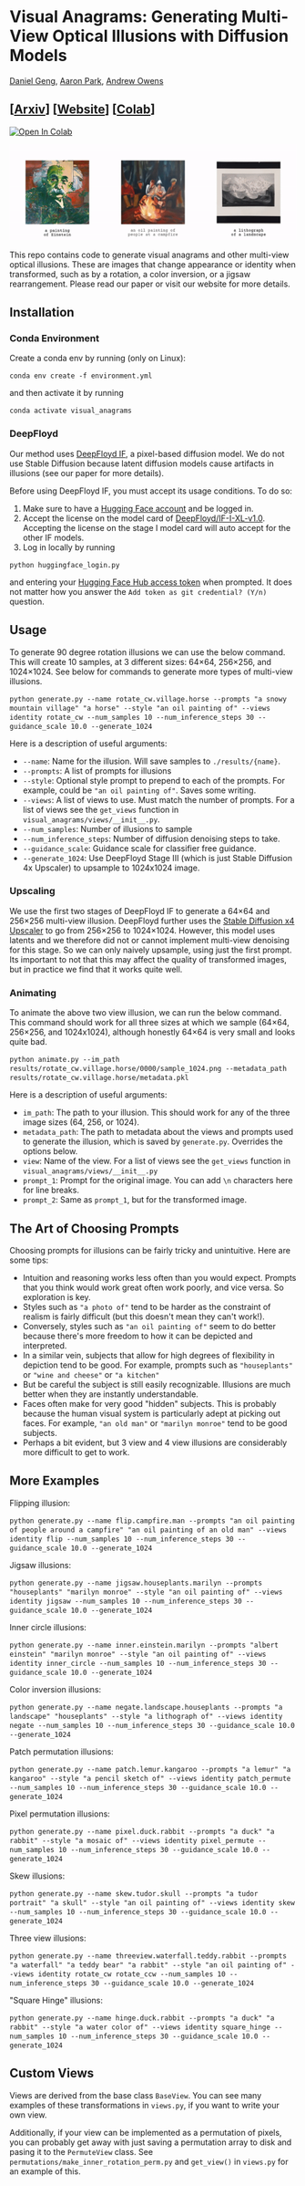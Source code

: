 # Visual Anagrams: Generating Multi-View Optical Illusions with Diffusion Models

[Daniel Geng](https://dangeng.github.io/), [Aaron Park](https://inbumpark.github.io/), [Andrew Owens](https://andrewowens.com/)

## [[Arxiv](https://arxiv.org/abs/2311.17919)] [[Website](https://dangeng.github.io/visual_anagrams/)] [[Colab](https://colab.research.google.com/drive/1hCvJR5GsQrhH1ceDjdbzLG8y6m2UdJ6l?usp=sharing)]

[![Open In Colab](https://colab.research.google.com/assets/colab-badge.svg)](https://colab.research.google.com/drive/1hCvJR5GsQrhH1ceDjdbzLG8y6m2UdJ6l?usp=sharing)

![teaser](./assets/teaser.small.gif)

This repo contains code to generate visual anagrams and other multi-view optical illusions. These are images that change appearance or identity when transformed, such as by a rotation, a color inversion, or a jigsaw rearrangement. Please read our paper or visit our website for more details.

## Installation

### Conda Environment

Create a conda env by running (only on Linux):

```
conda env create -f environment.yml
```

and then activate it by running 

```
conda activate visual_anagrams
```

### DeepFloyd

Our method uses [DeepFloyd IF](https://huggingface.co/docs/diffusers/api/pipelines/deepfloyd_if), a pixel-based diffusion model. We do not use Stable Diffusion because latent diffusion models cause artifacts in illusions (see our paper for more details).

Before using DeepFloyd IF, you must accept its usage conditions. To do so:

1. Make sure to have a [Hugging Face account](https://huggingface.co/join) and be logged in.
2. Accept the license on the model card of [DeepFloyd/IF-I-XL-v1.0](https://huggingface.co/DeepFloyd/IF-I-XL-v1.0). Accepting the license on the stage I model card will auto accept for the other IF models.
3. Log in locally by running

```
python huggingface_login.py
```

and entering your [Hugging Face Hub access token](https://huggingface.co/docs/hub/security-tokens#what-are-user-access-tokens) when prompted. It does not matter how you answer the `Add token as git credential? (Y/n)` question.



## Usage


To generate 90 degree rotation illusions we can use the below command. This will create 10 samples, at 3 different sizes: 64×64, 256×256, and 1024×1024. See below for commands to generate more types of multi-view illusions.

```
python generate.py --name rotate_cw.village.horse --prompts "a snowy mountain village" "a horse" --style "an oil painting of" --views identity rotate_cw --num_samples 10 --num_inference_steps 30 --guidance_scale 10.0 --generate_1024
```

Here is a description of useful arguments:

- `--name`: Name for the illusion. Will save samples to `./results/{name}`.
- `--prompts`: A list of prompts for illusions
- `--style`: Optional style prompt to prepend to each of the prompts. For example, could be `"an oil painting of"`. Saves some writing.
- `--views`: A list of views to use. Must match the number of prompts. For a list of views see the `get_views` function in `visual_anagrams/views/__init__.py`.
- `--num_samples`: Number of illusions to sample
- `--num_inference_steps`: Number of diffusion denoising steps to take.
- `--guidance_scale`: Guidance scale for classifier free guidance.
- `--generate_1024`: Use DeepFloyd Stage III (which is just Stable Diffusion 4x Upscaler) to upsample to 1024x1024 image.

### Upscaling

We use the first two stages of DeepFloyd IF to generate a 64×64 and 256×256 multi-view illusion. DeepFloyd further uses the [Stable Diffusion x4 Upscaler](https://huggingface.co/stabilityai/stable-diffusion-x4-upscaler) to go from 256×256 to 1024×1024. However, this model uses latents and we therefore did not or cannot implement multi-view denoising for this stage. So we can only naively upsample, using just the first prompt. Its important to not that this may affect the quality of transformed images, but in practice we find that it works quite well.

### Animating

To animate the above two view illusion, we can run the below command. This command should work for all three sizes at which we sample (64×64, 256×256, and 1024x1024), although honestly 64×64 is very small and looks quite bad.

```
python animate.py --im_path results/rotate_cw.village.horse/0000/sample_1024.png --metadata_path results/rotate_cw.village.horse/metadata.pkl
```

Here is a description of useful arguments:

- `im_path`: The path to your illusion. This should work for any of the three image sizes (64, 256, or 1024).
- `metadata_path`: The path to metadata about the views and prompts used to generate the illusion, which is saved by `generate.py`. Overrides the options below.
- `view`: Name of the view. For a list of views see the `get_views` function in `visual_anagrams/views/__init__.py`
- `prompt_1`: Prompt for the original image. You can add `\n` characters here for line breaks.
- `prompt_2`: Same as `prompt_1`, but for the transformed image.

## The Art of Choosing Prompts

Choosing prompts for illusions can be fairly tricky and unintuitive. Here are some tips:

- Intuition and reasoning works less often than you would expect. Prompts that you think would work great often work poorly, and vice versa. So exploration is key.
- Styles such as `"a photo of"` tend to be harder as the constraint of realism is fairly difficult (but this doesn't mean they can't work!).
- Conversely, styles such as `"an oil painting of"` seem to do better because there's more freedom to how it can be depicted and interpreted.
- In a similar vein, subjects that allow for high degrees of flexibility in depiction tend to be good. For example, prompts such as `"houseplants"` or `"wine and cheese"` or `"a kitchen"`
- But be careful the subject is still easily recognizable. Illusions are much better when they are instantly understandable.
- Faces often make for very good "hidden" subjects. This is probably because the human visual system is particularly adept at picking out faces. For example, `"an old man"` or `"marilyn monroe"` tend to be good subjects.
- Perhaps a bit evident, but 3 view and 4 view illusions are considerably more difficult to get to work.

## More Examples

Flipping illusion:

```
python generate.py --name flip.campfire.man --prompts "an oil painting of people around a campfire" "an oil painting of an old man" --views identity flip --num_samples 10 --num_inference_steps 30 --guidance_scale 10.0 --generate_1024
```

Jigsaw illusions:

```
python generate.py --name jigsaw.houseplants.marilyn --prompts "houseplants" "marilyn monroe" --style "an oil painting of" --views identity jigsaw --num_samples 10 --num_inference_steps 30 --guidance_scale 10.0 --generate_1024
```

Inner circle illusions:

```
python generate.py --name inner.einstein.marilyn --prompts "albert einstein" "marilyn monroe" --style "an oil painting of" --views identity inner_circle --num_samples 10 --num_inference_steps 30 --guidance_scale 10.0 --generate_1024
```

Color inversion illusions:

```
python generate.py --name negate.landscape.houseplants --prompts "a landscape" "houseplants" --style "a lithograph of" --views identity negate --num_samples 10 --num_inference_steps 30 --guidance_scale 10.0 --generate_1024
```

Patch permutation illusions:

```
python generate.py --name patch.lemur.kangaroo --prompts "a lemur" "a kangaroo" --style "a pencil sketch of" --views identity patch_permute --num_samples 10 --num_inference_steps 30 --guidance_scale 10.0 --generate_1024
```

Pixel permutation illusions:

```
python generate.py --name pixel.duck.rabbit --prompts "a duck" "a rabbit" --style "a mosaic of" --views identity pixel_permute --num_samples 10 --num_inference_steps 30 --guidance_scale 10.0 --generate_1024
```

Skew illusions:

```
python generate.py --name skew.tudor.skull --prompts "a tudor portrait" "a skull" --style "an oil painting of" --views identity skew --num_samples 10 --num_inference_steps 30 --guidance_scale 10.0 --generate_1024
```

Three view illusions:

```
python generate.py --name threeview.waterfall.teddy.rabbit --prompts "a waterfall" "a teddy bear" "a rabbit" --style "an oil painting of" --views identity rotate_cw rotate_ccw --num_samples 10 --num_inference_steps 30 --guidance_scale 10.0 --generate_1024
```

"Square Hinge" illusions:

```
python generate.py --name hinge.duck.rabbit --prompts "a duck" "a rabbit" --style "a water color of" --views identity square_hinge --num_samples 10 --num_inference_steps 30 --guidance_scale 10.0 --generate_1024
```

## Custom Views

Views are derived from the base class `BaseView`. You can see many examples of these transformations in `views.py`, if you want to write your own view.

Additionally, if your view can be implemented as a permutation of pixels, you can probably get away with just saving a permutation array to disk and pasing it to the `PermuteView` class. See `permutations/make_inner_rotation_perm.py` and `get_view()` in `views.py` for an example of this.
